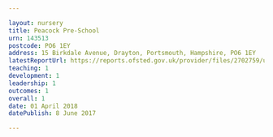 ```yaml
---

layout: nursery
title: Peacock Pre-School
urn: 143513
postcode: PO6 1EY
address: 15 Birkdale Avenue, Drayton, Portsmouth, Hampshire, PO6 1EY
latestReportUrl: https://reports.ofsted.gov.uk/provider/files/2702759/urn/143513.pdf
teaching: 1
development: 1
leadership: 1
outcomes: 1
overall: 1
date: 01 April 2018 
datePublish: 8 June 2017

---
```

